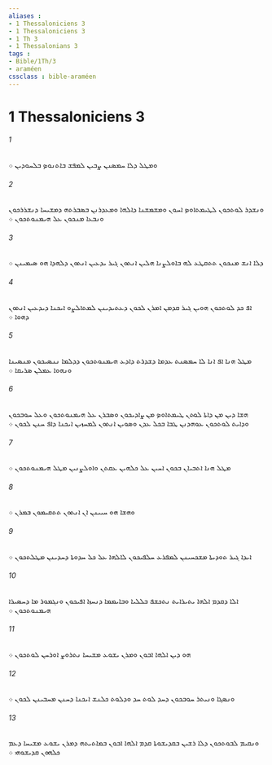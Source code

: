 ```yaml
---
aliases : 
- 1 Thessaloniciens 3
- 1 Thessaloniciens 3
- 1 Th 3
- 1 Thessalonians 3
tags : 
- Bible/1Th/3
- araméen
cssclass : bible-araméen
---
```


# 1 Thessaloniciens 3

###### 1
ܘܡܛܠ ܕܠܐ ܚܡܤܢܢ ܨܒܝܢ ܠܡܦܫ ܒܐܬܢܘܤ ܒܠܚܘܕܝܢ ܀
###### 2
ܘܢܫܕܪ ܠܘܬܟܘܢ ܠܛܝܡܬܐܘܤ ܐܚܘܢ ܘܡܫܡܫܢܐ ܕܐܠܗܐ ܘܡܥܕܪܢܢ ܒܤܒܪܬܗ ܕܡܫܝܚܐ ܕܢܫܪܪܟܘܢ ܘܢܒܥܐ ܡܢܟܘܢ ܥܠ ܗܝܡܢܘܬܟܘܢ ܀
###### 3
ܕܠܐ ܐܢܫ ܡܢܟܘܢ ܬܬܩܛܥ ܠܗ ܒܐܘܠܨܢܐ ܗܠܝܢ ܐܢܬܘܢ ܓܝܪ ܝܕܥܝܢ ܐܢܬܘܢ ܕܠܗܕܐ ܗܘ ܤܝܡܝܢܢ ܀
###### 4
ܐܦ ܟܕ ܠܘܬܟܘܢ ܗܘܝܢ ܓܝܪ ܩܕܡܢ ܐܡܪܢ ܠܟܘܢ ܕܥܬܝܕܝܢܢ ܠܡܬܐܠܨܘ ܐܝܟܢܐ ܕܝܕܥܝܢ ܐܢܬܘܢ ܕܗܘܐ ܀
###### 5
ܡܛܠ ܗܢܐ ܐܦ ܐܢܐ ܠܐ ܚܡܤܢܬ ܥܕܡܐ ܕܫܕܪܬ ܕܐܕܥ ܗܝܡܢܘܬܟܘܢ ܕܕܠܡܐ ܢܢܤܝܟܘܢ ܡܢܤܝܢܐ ܘܢܗܘܐ ܥܡܠܢ ܤܪܝܩܐ ܀
###### 6
ܗܫܐ ܕܝܢ ܡܢ ܕܐܬܐ ܠܘܬܢ ܛܝܡܬܐܘܤ ܡܢ ܨܐܕܝܟܘܢ ܘܤܒܪܢ ܥܠ ܗܝܡܢܘܬܟܘܢ ܘܥܠ ܚܘܒܟܘܢ ܘܕܐܝܬ ܠܘܬܟܘܢ ܥܘܗܕܢܢ ܛܒܐ ܒܟܠ ܥܕܢ ܘܤܘܝܢ ܐܢܬܘܢ ܠܡܚܙܝܢ ܐܝܟܢܐ ܕܐܦ ܚܢܢ ܠܟܘܢ ܀
###### 7
ܡܛܠ ܗܢܐ ܐܬܒܝܐܢ ܒܟܘܢ ܐܚܝܢ ܥܠ ܟܠܗܝܢ ܥܩܬܢ ܘܐܘܠܨܢܝܢ ܡܛܠ ܗܝܡܢܘܬܟܘܢ ܀
###### 8
ܘܗܫܐ ܗܘ ܚܝܝܢܢ ܐܢ ܐܢܬܘܢ ܬܬܩܝܡܘܢ ܒܡܪܢ ܀
###### 9
ܐܝܕܐ ܓܝܪ ܬܘܕܝܬܐ ܡܫܟܚܝܢܢ ܠܡܦܪܥ ܚܠܦܝܟܘܢ ܠܐܠܗܐ ܥܠ ܟܠ ܚܕܘܬܐ ܕܚܕܝܢܢ ܡܛܠܬܟܘܢ ܀
###### 10
ܐܠܐ ܕܩܕܡ ܐܠܗܐ ܝܬܝܪܐܝܬ ܢܬܟܫܦ ܒܠܠܝܐ ܘܒܐܝܡܡܐ ܕܢܚܙܐ ܐܦܝܟܘܢ ܘܢܓܡܘܪ ܡܐ ܕܚܤܝܪܐ ܗܝܡܢܘܬܟܘܢ ܀
###### 11
ܗܘ ܕܝܢ ܐܠܗܐ ܐܒܘܢ ܘܡܪܢ ܝܫܘܥ ܡܫܝܚܐ ܢܬܪܘܨ ܐܘܪܚܢ ܠܘܬܟܘܢ ܀
###### 12
ܘܢܤܓܐ ܘܢܝܬܪ ܚܘܒܟܘܢ ܕܚܕ ܠܘܬ ܚܕ ܘܕܠܘܬ ܟܠܢܫ ܐܝܟܢܐ ܕܚܢܢ ܡܚܒܝܢܢ ܠܟܘܢ ܀
###### 13
ܘܢܩܝܡ ܠܒܘܬܟܘܢ ܕܠܐ ܪܫܝܢ ܒܩܕܝܫܘܬܐ ܩܕܡ ܐܠܗܐ ܐܒܘܢ ܒܡܐܬܝܬܗ ܕܡܪܢ ܝܫܘܥ ܡܫܝܚܐ ܕܥܡ ܟܠܗܘܢ ܩܕܝܫܘܗܝ ܀
